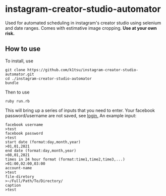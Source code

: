 # instagram-creator-studio-automator
Used for automated scheduling in instagram's creator studio using selenium and date ranges. Comes with estimative image cropping. 
**Use at your own risk.**

## How to use

To install, use

```unix
git clone https://github.com/k1tsu/instagram-creator-studio-automator.git
cd ./instagram-creator-studio-automator
bundle
```

Then to use

```ruby run.rb```

This will bring up a series of inputs that you need to enter. Your facebook password/username are not saved, see [login.](https://github.com/k1tsu/instagram-creator-studio-automator/blob/c2718d89b5ab0f5a56a94a40035113e824b57af3/action.rb#L13-L14) 
An example input:
```
facebook username
>test            
facebook password
>test
start date (format:day,month,year)
>01,01,2021
end date (format:day,month,year)
>08,01,2021
times in 24 hour format (format:time1,time2,time3,...)
>01:00,02:00,03:00
account-name
>test
file-diretory
>~/Full/Path/To/Directory/
caption
>test
```







